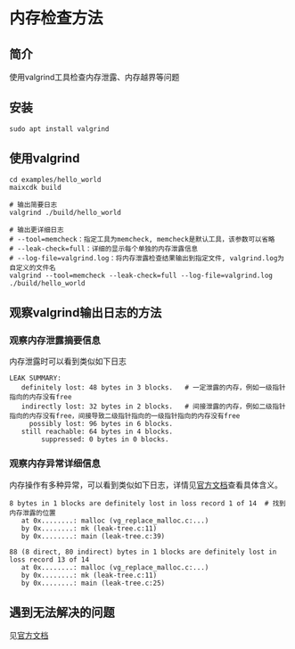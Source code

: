 内存检查方法
===

## 简介

使用valgrind工具检查内存泄露、内存越界等问题

## 安装

```shell
sudo apt install valgrind
```

## 使用valgrind

```shell
cd examples/hello_world
maixcdk build

# 输出简要日志
valgrind ./build/hello_world

# 输出更详细日志
# --tool=memcheck：指定工具为memcheck, memcheck是默认工具，该参数可以省略
# --leak-check=full：详细的显示每个单独的内存泄露信息
# --log-file=valgrind.log：将内存泄露检查结果输出到指定文件, valgrind.log为自定义的文件名
valgrind --tool=memcheck --leak-check=full --log-file=valgrind.log ./build/hello_world
```

## 观察valgrind输出日志的方法

### 观察内存泄露摘要信息
内存泄露时可以看到类似如下日志
```shell
LEAK SUMMARY:
   definitely lost: 48 bytes in 3 blocks.   # 一定泄露的内存，例如一级指针指向的内存没有free
   indirectly lost: 32 bytes in 2 blocks.   # 间接泄露的内存，例如二级指针指向的内存没有free，间接导致二级指针指向的一级指针指向的内存没有free
     possibly lost: 96 bytes in 6 blocks.
   still reachable: 64 bytes in 4 blocks.
        suppressed: 0 bytes in 0 blocks.
```

### 观察内存异常详细信息
内存操作有多种异常，可以看到类似如下日志，详情见[官方文档](https://valgrind.org/docs/manual/mc-manual.html)查看具体含义。
```shell
8 bytes in 1 blocks are definitely lost in loss record 1 of 14  # 找到内存泄露的位置
   at 0x........: malloc (vg_replace_malloc.c:...)
   by 0x........: mk (leak-tree.c:11)
   by 0x........: main (leak-tree.c:39)

88 (8 direct, 80 indirect) bytes in 1 blocks are definitely lost in loss record 13 of 14
   at 0x........: malloc (vg_replace_malloc.c:...)
   by 0x........: mk (leak-tree.c:11)
   by 0x........: main (leak-tree.c:25)
```

## 遇到无法解决的问题

见[官方文档](https://valgrind.org)